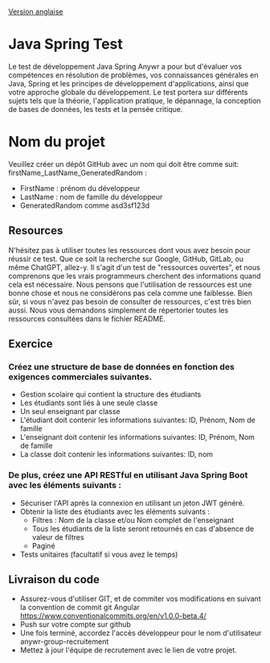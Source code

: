 [Version anglaise](README.md)

# Java Spring Test

Le test de développement Java Spring Anywr a pour but d'évaluer vos compétences en résolution de problèmes, vos connaissances générales en Java, Spring et les principes de développement d'applications, ainsi que votre approche globale du développement. Le test portera sur différents sujets tels que la théorie, l'application pratique, le dépannage, la conception de bases de données, les tests et la pensée critique.

# Nom du projet

Veuillez créer un dépôt GitHub avec un nom qui doit être comme suit: firstName_LastName_GeneratedRandom :
- FirstName : prénom du développeur
- LastName : nom de famille du développeur
- GeneratedRandom comme asd3sf123d

## Resources

N'hésitez pas à utiliser toutes les ressources dont vous avez besoin pour réussir ce test. Que ce soit la recherche sur Google, GitHub, GitLab, ou même ChatGPT, allez-y. Il s'agit d'un test de "ressources ouvertes", et nous comprenons que les vrais programmeurs cherchent des informations quand cela est nécessaire. Nous pensons que l'utilisation de ressources est une bonne chose et nous ne considérons pas cela comme une faiblesse. Bien sûr, si vous n'avez pas besoin de consulter de ressources, c'est très bien aussi. Nous vous demandons simplement de répertorier toutes les ressources consultées dans le fichier README.

## Exercice

### Créez une structure de base de données en fonction des exigences commerciales suivantes.

- Gestion scolaire qui contient la structure des étudiants
- Les étudiants sont liés à une seule classe
- Un seul enseignant par classe
- L'étudiant doit contenir les informations suivantes: ID, Prénom, Nom de famille
- L'enseignant doit contenir les informations suivantes: ID, Prénom, Nom de famille
- La classe doit contenir les informations suivantes: ID, nom

### De plus, créez une API RESTful en utilisant Java Spring Boot avec les éléments suivants :

- Sécuriser l'API après la connexion en utilisant un jeton JWT généré.
- Obtenir la liste des étudiants avec les éléments suivants :
  - Filtres : Nom de la classe et/ou Nom complet de l'enseignant
  - Tous les étudiants de la liste seront retournés en cas d'absence de valeur de filtres
  - Paginé
- Tests unitaires (facultatif si vous avez le temps)

## Livraison du code
- Assurez-vous d'utiliser GIT, et de commiter vos modifications en suivant la convention de commit git Angular https://www.conventionalcommits.org/en/v1.0.0-beta.4/
- Push sur votre compte sur github
- Une fois terminé, accordez l'accès développeur pour le nom d'utilisateur anywr-group-recruitement
- Mettez à jour l'équipe de recrutement avec le lien de votre projet.
